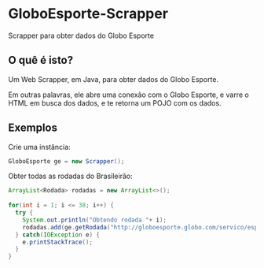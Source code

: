 # GloboEsporte-Scrapper
Scrapper para obter dados do Globo Esporte

## O quê é isto?
Um Web Scrapper, em Java, para obter dados do Globo Esporte.

Em outras palavras, ele abre uma conexão com o Globo Esporte, e varre o HTML em busca dos dados, e te retorna um POJO com os dados.

## Exemplos
Crie uma instância:
```java
GloboEsporte ge = new Scrapper();
```

Obter todas as rodadas do Brasileirão:
```java
ArrayList<Rodada> rodadas = new ArrayList<>();
        
for(int i = 1; i <= 38; i++) {
  try {
    System.out.println("Obtendo rodada "+ i);
    rodadas.add(ge.getRodada("http://globoesporte.globo.com/servico/esportes_campeonato/responsivo/widget-uuid/c6008860-b121-40a5-afe6-3bae9af08a32/fases/fase-unica-seriea-2017/rodada/"+i+"/jogos.html"));
  } catch(IOException e) {
    e.printStackTrace();
  }
}
```
